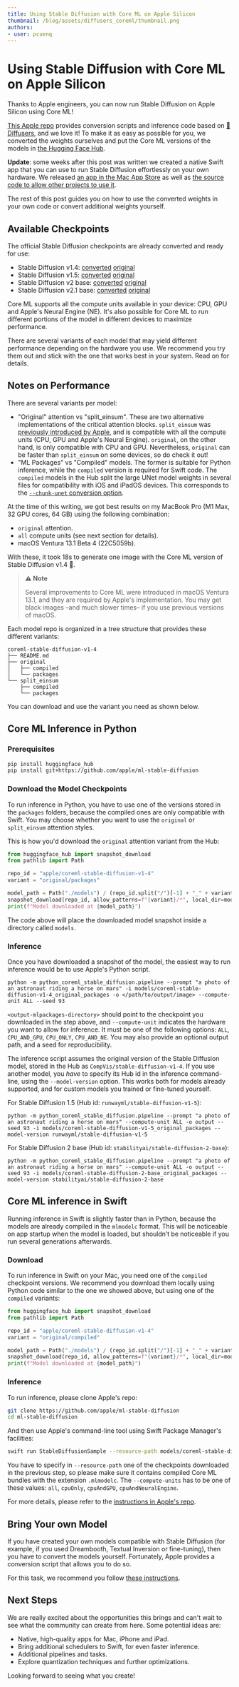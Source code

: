 ```yaml
---
title: Using Stable Diffusion with Core ML on Apple Silicon
thumbnail: /blog/assets/diffusers_coreml/thumbnail.png
authors:
- user: pcuenq
---
```


# Using Stable Diffusion with Core ML on Apple Silicon

<!-- {blog_metadata} -->
<!-- {authors} -->

Thanks to Apple engineers, you can now run Stable Diffusion on Apple Silicon using Core ML!

[This Apple repo](https://github.com/apple/ml-stable-diffusion) provides conversion scripts and inference code based on [🧨 Diffusers](https://github.com/huggingface/diffusers), and we love it! To make it as easy as possible for you, we converted the weights ourselves and put the Core ML versions of the models in [the Hugging Face Hub](https://hf.co/apple).

**Update**: some weeks after this post was written we created a native Swift app that you can use to run Stable Diffusion effortlessly on your own hardware. We released [an app in the Mac App Store](https://apps.apple.com/app/diffusers/id1666309574) as well as [the source code to allow other projects to use it](https://github.com/huggingface/swift-coreml-diffusers).

The rest of this post guides you on how to use the converted weights in your own code or convert additional weights yourself.

## Available Checkpoints

The official Stable Diffusion checkpoints are already converted and ready for use:

- Stable Diffusion v1.4: [converted](https://hf.co/apple/coreml-stable-diffusion-v1-4) [original](https://hf.co/CompVis/stable-diffusion-v1-4)
- Stable Diffusion v1.5: [converted](https://hf.co/apple/coreml-stable-diffusion-v1-5) [original](https://hf.co/runwayml/stable-diffusion-v1-5)
- Stable Diffusion v2 base: [converted](https://hf.co/apple/coreml-stable-diffusion-2-base) [original](https://huggingface.co/stabilityai/stable-diffusion-2-base)
- Stable Diffusion v2.1 base: [converted](https://hf.co/apple/coreml-stable-diffusion-2-1-base) [original](https://huggingface.co/stabilityai/stable-diffusion-2-1-base)

Core ML supports all the compute units available in your device: CPU, GPU and Apple's Neural Engine (NE). It's also possible for Core ML to run different portions of the model in different devices to maximize performance.

There are several variants of each model that may yield different performance depending on the hardware you use. We recommend you try them out and stick with the one that works best in your system. Read on for details.

## Notes on Performance

There are several variants per model:

- "Original" attention vs "split_einsum". These are two alternative implementations of the critical attention blocks. `split_einsum` was [previously introduced by Apple](https://machinelearning.apple.com/research/neural-engine-transformers), and is compatible with all the compute units (CPU, GPU and Apple's Neural Engine). `original`, on the other hand, is only compatible with CPU and GPU. Nevertheless, `original` can be faster than `split_einsum` on some devices, so do check it out!
- "ML Packages" vs "Compiled" models. The former is suitable for Python inference, while the `compiled` version is required for Swift code. The `compiled` models in the Hub split the large UNet model weights in several files for compatibility with iOS and iPadOS devices. This corresponds to the [`--chunk-unet` conversion option](https://github.com/apple/ml-stable-diffusion#-converting-models-to-core-ml).

At the time of this writing, we got best results on my MacBook Pro (M1 Max, 32 GPU cores, 64 GB) using the following combination:

- `original` attention.
- `all` compute units (see next section for details).
- macOS Ventura 13.1 Beta 4 (22C5059b).

With these, it took 18s to generate one image with the Core ML version of Stable Diffusion v1.4 🤯.

> **⚠️ Note**
>
> Several improvements to Core ML were introduced in macOS Ventura 13.1, and they are required by Apple's implementation. You may get black images –and much slower times– if you use previous versions of macOS.


Each model repo is organized in a tree structure that provides these different variants:

```
coreml-stable-diffusion-v1-4
├── README.md
├── original
│   ├── compiled
│   └── packages
└── split_einsum
    ├── compiled
    └── packages
```

You can download and use the variant you need as shown below.

## Core ML Inference in Python

### Prerequisites

```bash
pip install huggingface_hub
pip install git+https://github.com/apple/ml-stable-diffusion
```

### Download the Model Checkpoints

To run inference in Python, you have to use one of the versions stored in the `packages` folders, because the compiled ones are only compatible with Swift. You may choose whether you want to use the `original` or `split_einsum` attention styles.

This is how you'd download the `original` attention variant from the Hub:

```Python
from huggingface_hub import snapshot_download
from pathlib import Path

repo_id = "apple/coreml-stable-diffusion-v1-4"
variant = "original/packages"

model_path = Path("./models") / (repo_id.split("/")[-1] + "_" + variant.replace("/", "_"))
snapshot_download(repo_id, allow_patterns=f"{variant}/*", local_dir=model_path, local_dir_use_symlinks=False)
print(f"Model downloaded at {model_path}")
```

The code above will place the downloaded model snapshot inside a directory called `models`.

### Inference

Once you have downloaded a snapshot of the model, the easiest way to run inference would be to use Apple's Python script.

```shell
python -m python_coreml_stable_diffusion.pipeline --prompt "a photo of an astronaut riding a horse on mars" -i models/coreml-stable-diffusion-v1-4_original_packages -o </path/to/output/image> --compute-unit ALL --seed 93
```

`<output-mlpackages-directory>` should point to the checkpoint you downloaded in the step above, and `--compute-unit` indicates the hardware you want to allow for inference. It must be one of the following options: `ALL`, `CPU_AND_GPU`, `CPU_ONLY`, `CPU_AND_NE`. You may also provide an optional output path, and a seed for reproducibility.

The inference script assumes the original version of the Stable Diffusion model, stored in the Hub as `CompVis/stable-diffusion-v1-4`. If you use another model, you _have_ to specify its Hub id in the inference command-line, using the `--model-version` option. This works both for models already supported, and for custom models you trained or fine-tuned yourself.

For Stable Diffusion 1.5 (Hub id: `runwayml/stable-diffusion-v1-5`):

```shell
python -m python_coreml_stable_diffusion.pipeline --prompt "a photo of an astronaut riding a horse on mars" --compute-unit ALL -o output --seed 93 -i models/coreml-stable-diffusion-v1-5_original_packages --model-version runwayml/stable-diffusion-v1-5
```

For Stable Diffusion 2 base (Hub id: `stabilityai/stable-diffusion-2-base`):

```shell
python -m python_coreml_stable_diffusion.pipeline --prompt "a photo of an astronaut riding a horse on mars" --compute-unit ALL -o output --seed 93 -i models/coreml-stable-diffusion-2-base_original_packages --model-version stabilityai/stable-diffusion-2-base
```

## Core ML inference in Swift

Running inference in Swift is slightly faster than in Python, because the models are already compiled in the `mlmodelc` format. This will be noticeable on app startup when the model is loaded, but shouldn’t be noticeable if you run several generations afterwards.

### Download

To run inference in Swift on your Mac, you need one of the `compiled` checkpoint versions. We recommend you download them locally using Python code similar to the one we showed above, but using one of the `compiled` variants:

```Python
from huggingface_hub import snapshot_download
from pathlib import Path

repo_id = "apple/coreml-stable-diffusion-v1-4"
variant = "original/compiled"

model_path = Path("./models") / (repo_id.split("/")[-1] + "_" + variant.replace("/", "_"))
snapshot_download(repo_id, allow_patterns=f"{variant}/*", local_dir=model_path, local_dir_use_symlinks=False)
print(f"Model downloaded at {model_path}")
```

### Inference

To run inference, please clone Apple's repo:

```bash
git clone https://github.com/apple/ml-stable-diffusion
cd ml-stable-diffusion
```

And then use Apple's command-line tool using Swift Package Manager's facilities:

```bash
swift run StableDiffusionSample --resource-path models/coreml-stable-diffusion-v1-4_original_compiled --compute-units all "a photo of an astronaut riding a horse on mars"
```

You have to specify in `--resource-path` one of the checkpoints downloaded in the previous step, so please make sure it contains compiled Core ML bundles with the extension `.mlmodelc`. The `--compute-units` has to be one of these values: `all`, `cpuOnly`, `cpuAndGPU`, `cpuAndNeuralEngine`.

For more details, please refer to the [instructions in Apple's repo](https://github.com/apple/ml-stable-diffusion).

## Bring Your own Model

If you have created your own models compatible with Stable Diffusion (for example, if you used Dreambooth, Textual Inversion or fine-tuning), then you have to convert the models yourself. Fortunately, Apple provides a conversion script that allows you to do so.

For this task, we recommend you follow [these instructions](https://github.com/apple/ml-stable-diffusion#converting-models-to-coreml).

## Next Steps

We are really excited about the opportunities this brings and can't wait to see what the community can create from here. Some potential ideas are:

- Native, high-quality apps for Mac, iPhone and iPad.
- Bring additional schedulers to Swift, for even faster inference.
- Additional pipelines and tasks.
- Explore quantization techniques and further optimizations.

Looking forward to seeing what you create!
